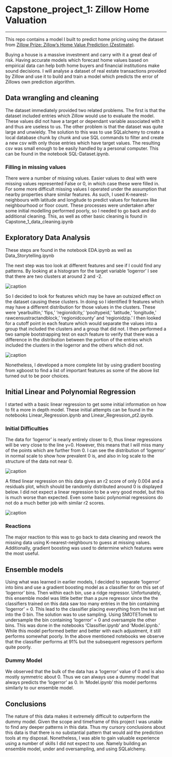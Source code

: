 # Capstone_project_1: Zillow Home Valuation
****
This repo contains a model I built to predict home pricing using the dataset from [Zillow Prize: Zillow’s Home Value Prediction (Zestimate)](https://www.kaggle.com/c/zillow-prize-1). 

Buying a house is a massive investment and carry with it a great deal of risk. Having accurate models which forecast home values based on empirical data can help both home buyers and financial institutions make sound decisions.
I will analyse a dataset of real estate transactions provided by Zillow and use it to build and train a model which predicts the error of Zillows own prediction algorithm.

## Data wrangling and cleaning
The dataset immediately provided two related problems. The first is that the dataset included entries which Zillow would use to evaluate the model. These values did not have a target or dependant variable associated with it and thus are useless to us. The other problem is that the dataset was quite large and unwieldy.
The solution to this was to use SQLalchemy to create a local database chunk by chunk and use SQL commands to filter and create a new csv with only those entries which have target values. The resulting csv was small enough to be easily handled by a personal computer.
This can be found in the notebook SQL-Dataset.ipynb.

### Filling in missing values
There were a number of missing values. Easier values to deal with were missing values represented False or 0, in which case these were filled in.
For some more difficult missing values I operated under the assumption that nearby properties share similar features. As such, I used K-nearest-neighbours with latitude and longitude to predict values for features like neighbourhood or floor count.
These processes were undertaken after some initial modelling performed poorly, so I needed to go back and do additional cleaning.
This, as well as other basic cleaning is found in Capstone_1_data_cleaning.ipynb

## Exploratory Data Analysis
These steps are found in the notebook EDA.ipynb as well as Data_Storytelling.ipynb

The next step was too look at different features and see if I could find any patterns. By looking at a histogram for the target variable ‘logerror’ I see that there are two clusters at around 2 and -2.

![caption](/EDA.png)

So I decided to look for features which may be have an outsized effect on the dataset causing these clusters. In doing so I identified 9 features which may have a different distribution for those values in the clusters. These were ‘yearbuiltin,’ ‘fips,’ ‘regionidcity,’ ‘pooltypeid,’ ‘latitude,’ ‘longitude,’ rawcensustractandblock,’ ‘regionidcounty’ and ‘regionidzip.’ I then looked for a cutoff point in each feature which would separate the values into a group that included the clusters and a group that did not.
I then performed a two sample bootstrapping test on each feature to verify that there was a difference in the distribution between the portion of the entries which included the clusters in the logerror and the others which did not.

![caption](/99.png)

Nonetheless, I developed a more complete list by using gradient boosting from xgboost to find a list of important features as some of the above list turned out to be poor choices.

## Initial Linear and Polynomial Regression
I started with a basic linear regression to get some initial information on how to fit a more in depth model. These initial attempts can be found in the notebooks Linear_Regression.ipynb and Linear_Regression_pt2.ipynb.

### Initial Difficulties
The data for ‘logerror’ is nearly entirely closer to 0, thus linear regressions will be very close to the line y=0. However, this means that I will miss many of the points which are further from 0. I can see the distribution of ‘logerror’ in normal scale to show how prevalent 0 is, and also in log scale to the structure of the data not near 0.

![caption](/21.png)

A fitted linear regression on this data gives an r2 score of only 0.004 and a residuals plot, which should be randomly distributed around 0 is displayed below.
I did not expect a linear regression to be a very good model, but this is much worse than expected.
Even some basic polynomial regressions do not do a much better job with similar r2 scores.

![caption](/scatter.png)

### Reactions
The major reaction to this was to go back to data cleaning and rework the missing data using K-nearest-neighbours to guess at missing values. Additionally, gradient boosting was used to determine which features were the most useful.

## Ensemble models
Using what was learned in earlier models, I decided to separate ‘logerror’ into bins and use a gradient boosting model as a classifier for on this set of ‘logerror’ bins. Then within each bin, use a ridge regressor.  Unfortunately, this ensemble model was little better than a pure regressor since the the classifiers trained on this data saw too many entries in the bin containing ‘logerror’ = 0. This lead to the classifier placing everything from the test set into the 0 bin. The solution was to use sampling. Using SMOTETomek to undersample the bin containing ‘logerror’ = 0 and oversample the other bins.
This was done in the notebooks ‘Classifier.ipynb’ and ‘Model.ipynb.’ While this model performed better and better with each adjustment, it still performs somewhat poorly. In the above mentioned notebooks we observe that the classifier performs at 91% but the subsequent regressors perform quite poorly.

### Dummy Model
We observed that the bulk of the data has a ‘logerror’ value of 0 and is also mostly symmetric about 0. Thus we can always use a dummy model that always predicts the ‘logerror’ as 0. In ‘Model.ipynb’ this model performs similarly to our ensemble model.

## Conclusions
The nature of this data makes it extremely difficult to outperform the dummy model. Given the scope and timeframe of this project I was unable to find any deeper patterns in this data.
Thus my cursory conclusions about this data is that there is no substantial pattern that would aid the prediction tools at my disposal. Nonetheless, I was able to gain valuable experience using a number of skills I did not expect to use. Namely building an ensemble model, under and oversampling, and using SQLalchemy.
